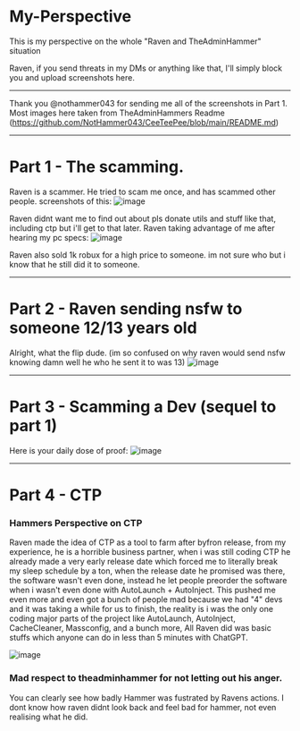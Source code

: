 # My-Perspective
This is my perspective on the whole "Raven and TheAdminHammer" situation


Raven, if you send threats in my DMs or anything like that, I'll simply block you and upload screenshots here.
________________________________________________________________________
Thank you @nothammer043 for sending me all of the screenshots in Part 1. Most images here taken from TheAdminHammers Readme (https://github.com/NotHammer043/CeeTeePee/blob/main/README.md)
____________________________________________________________________________________________
# Part 1 - The scamming.

Raven is a scammer. He tried to scam me once, and has scammed other people. screenshots of this: ![image](https://github.com/CrimsonfiedOfficial/My-Perspective/assets/122784385/7c1dad22-59bb-49b8-b177-9f45221a382f)

Raven didnt want me to find out about pls donate utils and stuff like that, including ctp but i'll get to that later. Raven taking advantage of me after hearing my pc specs: ![image](https://github.com/CrimsonfiedOfficial/My-Perspective/assets/122784385/5876bfad-e6d4-4e32-8eac-e8d65bcef7e6)

Raven also sold 1k robux for a high price to someone. im not sure who but i know that he still did it to someone.

____________________________________________________________________________________________

# Part 2 - Raven sending nsfw to someone 12/13 years old
Alright, what the flip dude. (im so confused on why raven would send nsfw knowing damn well he who he sent it to was 13)
![image](https://github.com/CrimsonfiedOfficial/My-Perspective/assets/122784385/b476401d-a1ea-4067-91e7-869c22bf3df1)

____________________________________________________________________________________________

# Part 3 - Scamming a Dev (sequel to part 1)

Here is your daily dose of proof: 
![image](https://github.com/CrimsonfiedOfficial/My-Perspective/assets/122784385/852cc9bc-5654-4e6d-9cbc-48da05964e30)

____________________________________________________________________________________________

# Part 4 - CTP

### Hammers Perspective on CTP
Raven made the idea of CTP as a tool to farm after byfron release, from my experience, he is a horrible business partner, when i was still coding CTP he already made a very early release date which forced me to literally break my sleep schedule by a ton, when the release date he promised was there, the software wasn't even done, instead he let people preorder the software when i wasn't even done with AutoLaunch + AutoInject. This pushed me even more and even got a bunch of people mad because we had "4" devs and it was taking a while for us to finish, the reality is i was the only one coding major parts of the project like AutoLaunch, AutoInject, CacheCleaner, Massconfig, and a bunch more, All Raven did was basic stuffs which anyone can do in less than 5 minutes with ChatGPT.

![image](https://github.com/CrimsonfiedOfficial/My-Perspective/assets/122784385/086c735d-d869-4726-8763-5877e0b130ac)


### Mad respect to theadminhammer for not letting out his anger.
You can clearly see how badly Hammer was fustrated by Ravens actions. I dont know how raven didnt look back and feel bad for hammer, not even realising what he did.
